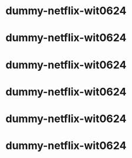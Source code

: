 # dummy-netflix-wit0624
# dummy-netflix-wit0624
# dummy-netflix-wit0624
# dummy-netflix-wit0624
# dummy-netflix-wit0624
# dummy-netflix-wit0624
